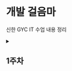<h1>개발 걸음마</h1>





신한 GYC IT 수업 내용 정리



<details>



&nbsp; <summary> <h2> 1주차 </h2> </summary>



&nbsp; <div markdown="1">



&nbsp;\[블로그로 정리](https://velog.io/@seongchnm/이것이-자바다-Chapter1-자바-시작하기)

&nbsp; 

&nbsp; </div>

&nbsp; 

</details>

